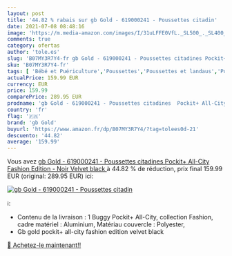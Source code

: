 ```yaml
---
layout: post
title: '44.82 % rabais sur gb Gold - 619000241 - Poussettes citadin'
date: 2021-07-08 08:48:16
image: 'https://m.media-amazon.com/images/I/31uLFFE0VfL._SL500_._SL400_.jpg'
comments: true
category: ofertas
author: 'tole.es'
slug: 'B07MY3R7Y4-fr gb Gold - 619000241 - Poussettes citadines Pockit+ All-...'
sku: 'B07MY3R7Y4-fr'
tags: [ 'Bébé et Puériculture','Poussettes','Poussettes et landaus','Poussettes, landaus et accessoires','gb gold', ]
actualPrice: 159.99 EUR
currency: EUR
price: 159.99
comparePrice: 289.95 EUR
prodname: 'gb Gold - 619000241 - Poussettes citadines  Pockit+ All-City Fashion Edition  - Noir  Velvet black '
country: 'fr'
flag: '🇫🇷'
brand: 'gb Gold'
buyurl: 'https://www.amazon.fr/dp/B07MY3R7Y4/?tag=tolees0d-21'
descuento: '44.82'
average: '159.99'
---
```


Vous avez [gb Gold - 619000241 - Poussettes citadines  Pockit+ All-City Fashion Edition  - Noir  Velvet black ](https://www.amazon.fr/dp/B07MY3R7Y4/?tag=tolees0d-21)  à  44.82 % de réduction, prix final  159.99 EUR (original: 289.95 EUR) ici:

[![gb Gold - 619000241 - Poussettes citadin](https://m.media-amazon.com/images/I/31uLFFE0VfL._SL500_._SL400_.jpg)](https://www.amazon.fr/dp/B07MY3R7Y4/?tag=tolees0d-21)

ℹ️:

- Contenu de la livraison : 1 Buggy Pockit+ All-City, collection Fashion, cadre matériel : Aluminium, Matériau couvercle : Polyester,
- Gb gold pockit+ all-city fashion edition velvet black

[🛒 Achetez-le maintenant!!](https://www.amazon.fr/dp/B07MY3R7Y4/?tag=tolees0d-21)
